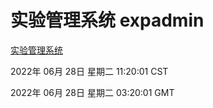 # 实验管理系统 expadmin
[实验管理系统](http://219.139.196.158:56808/expadmin-782313d2-e1b1-4ea7-932e-3a55e6a1a4d0/)

2022年 06月 28日 星期二 11:20:01 CST

2022年 06月 28日 星期二 03:20:01 GMT
